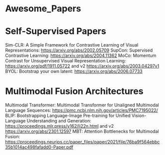 # Awesome_Papers


# Self-Supervised Papers
Sim-CLR: A Simple Framework for Contrastive Learning of Visual Representations: https://arxiv.org/abs/2002.05709
SupCon: Supervised Contrastive Learning: https://arxiv.org/abs/2004.11362
MoCo: Momentum Contrast for Unsupervised Visual Representation Learning: https://arxiv.org/pdf/1911.05722 and v2 https://arxiv.org/abs/2003.04297v1
BYOL: Bootstrap your own latent: https://arxiv.org/abs/2006.07733

# Multimodal Fusion Architectures

Multimodal Transformer: Multimodal Transformer for Unaligned Multimodal Language Sequences: https://pmc.ncbi.nlm.nih.gov/articles/PMC7195022/
BLIP: Bootstrapping Language-Image Pre-training for Unified Vision-Language Understanding and Generation: https://proceedings.mlr.press/v162/li22n.html and v2 https://arxiv.org/abs/2301.12597
MBT: Attention Bottlenecks for Multimodal Fusion: https://proceedings.neurips.cc/paper_files/paper/2021/file/76ba9f564ebbc35b1014ac498fafadd0-Paper.pdf


